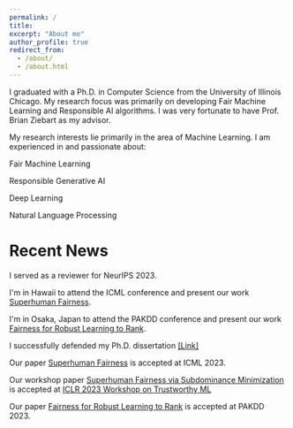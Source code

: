 ```yaml
---
permalink: /
title:
excerpt: "About me"
author_profile: true
redirect_from: 
  - /about/
  - /about.html
---
```



I graduated with a Ph.D. in Computer Science from the University of Illinois Chicago. My research focus was primarily on developing Fair Machine Learning and Responsible AI algorithms. I was very fortunate to have Prof. Brian Ziebart as my advisor.

My research interests lie primarily in the area of Machine Learning. I am experienced in and passionate about:

Fair Machine Learning

Responsible Generative AI

Deep Learning 

Natural Language Processing 


Recent News
======

I served as a reviewer for NeurIPS 2023.

I'm in Hawaii to attend the ICML conference and present our work [Superhuman Fairness](https://proceedings.mlr.press/v202/memarrast23a/memarrast23a.pdf).

I'm in Osaka, Japan to attend the PAKDD conference and present our work [Fairness for Robust Learning to Rank](https://doi.org/10.1007/978-3-031-33374-3_43).

I successfully defended my Ph.D. dissertation [\[Link\]](../files/Memarrast_Omid_PhD_Dissertation.pdf)

Our paper [Superhuman Fairness](https://proceedings.mlr.press/v202/memarrast23a/memarrast23a.pdf) is accepted at ICML 2023.

Our workshop paper [Superhuman Fairness via Subdominance Minimization](https://openreview.net/forum?id=qT-uoQ0frNe) is accepted at [ICLR 2023 Workshop on Trustworthy ML](https://sites.google.com/view/trustml-unlimited/home)

Our paper [Fairness for Robust Learning to Rank](https://doi.org/10.1007/978-3-031-33374-3_43) is accepted at PAKDD 2023.

